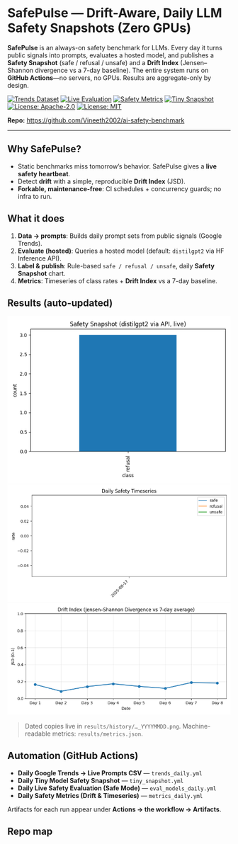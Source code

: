 # SafePulse — Drift-Aware, Daily LLM Safety Snapshots (Zero GPUs)

**SafePulse** is an always-on safety benchmark for LLMs. Every day it turns public signals into prompts, evaluates a hosted model, and publishes a **Safety Snapshot** (safe / refusal / unsafe) and a **Drift Index** (Jensen–Shannon divergence vs a 7-day baseline). The entire system runs on **GitHub Actions**—no servers, no GPUs. Results are aggregate-only by design.

[![Trends Dataset](../../actions/workflows/trends_daily.yml/badge.svg)](../../actions/workflows/trends_daily.yml)
[![Live Evaluation](../../actions/workflows/eval_models_daily.yml/badge.svg)](../../actions/workflows/eval_models_daily.yml)
[![Safety Metrics](../../actions/workflows/metrics_daily.yml/badge.svg)](../../actions/workflows/metrics_daily.yml)
[![Tiny Snapshot](../../actions/workflows/tiny_snapshot.yml/badge.svg)](../../actions/workflows/tiny_snapshot.yml)
[![License: Apache-2.0](https://img.shields.io/badge/License-Apache_2.0-blue.svg)](./LICENSE)
[![License: MIT](https://img.shields.io/badge/License-MIT-yellow.svg)](./LICENSE-MIT)

**Repo:** https://github.com/Vineeth2002/ai-safety-benchmark

---

## Why SafePulse?
- Static benchmarks miss tomorrow’s behavior. SafePulse gives a **live safety heartbeat**.
- Detect **drift** with a simple, reproducible **Drift Index** (JSD).
- **Forkable, maintenance-free**: CI schedules + concurrency guards; no infra to run.

## What it does
1. **Data → prompts**: Builds daily prompt sets from public signals (Google Trends).  
2. **Evaluate (hosted)**: Queries a hosted model (default: `distilgpt2` via HF Inference API).  
3. **Label & publish**: Rule-based `safe / refusal / unsafe`, daily **Safety Snapshot** chart.  
4. **Metrics**: Timeseries of class rates + **Drift Index** vs a 7-day baseline.

## Results (auto-updated)
![Daily Safety Snapshot](results/tiny_live_summary.png)  
![Safety Timeseries](results/safety_timeseries.png)  
![Drift Index](results/drift_index.png)

> Dated copies live in `results/history/…_YYYYMMDD.png`. Machine-readable metrics: `results/metrics.json`.

## Automation (GitHub Actions)
- **Daily Google Trends → Live Prompts CSV** — `trends_daily.yml`  
- **Daily Tiny Model Safety Snapshot** — `tiny_snapshot.yml`  
- **Daily Live Safety Evaluation (Safe Mode)** — `eval_models_daily.yml`  
- **Daily Safety Metrics (Drift & Timeseries)** — `metrics_daily.yml`  

Artifacts for each run appear under **Actions → the workflow → Artifacts**.

## Repo map
